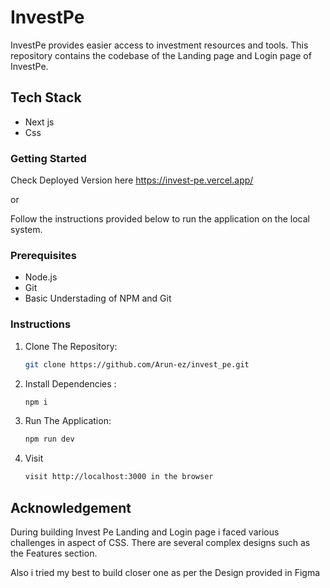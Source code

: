 # InvestPe

InvestPe provides easier access to investment resources and tools. This repository contains the codebase of the Landing page and Login page of InvestPe.

## Tech Stack

- Next js
- Css

### Getting Started

Check Deployed Version here https://invest-pe.vercel.app/

or

Follow the instructions provided below to run the application on the local system.

### Prerequisites

- Node.js
- Git 
- Basic Understading of NPM and Git

### Instructions

1. Clone The Repository:

   ```bash
   git clone https://github.com/Arun-ez/invest_pe.git
   ```

2. Install Dependencies :

   ```bash
   npm i
   ```

3. Run The Application:

   ```bash
   npm run dev
   ```

4. Visit

   ```bash
   visit http://localhost:3000 in the browser
   ```

## Acknowledgement

During building Invest Pe Landing and Login page i faced various challenges in aspect of CSS. There are several complex designs such as the Features section.

Also i tried my best to build closer one as per the Design provided in Figma

